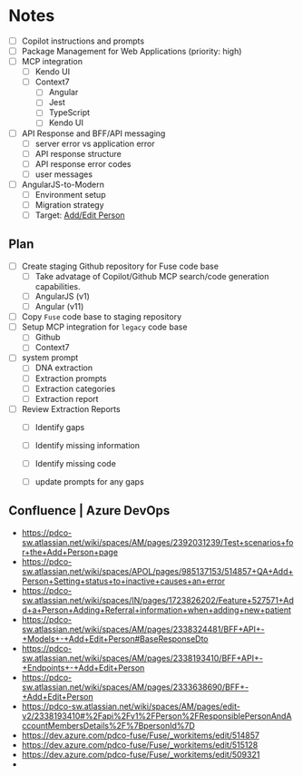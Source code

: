 # Notes

- [ ] Copilot instructions and prompts
- [ ] Package Management for Web Applications (priority: high)
- [ ] MCP integration
  - [ ] Kendo UI
  - [ ] Context7
    - [ ] Angular
    - [ ] Jest
    - [ ] TypeScript
    - [ ] Kendo UI
- [ ] API Response and BFF/API messaging
  - [ ] server error vs application error
  - [ ] API response structure
  - [ ] API response error codes
  - [ ] user messages
- [ ] AngularJS-to-Modern
  - [ ] Environment setup
  - [ ] Migration strategy
  - [ ] Target: [Add/Edit Person](https://pdco-sw.atlassian.net/wiki/spaces/AM/pages/2392031239/Test+scenarios+for+the+Add+Person+page)

## Plan

- [ ] Create staging Github repository for Fuse code base
  - [ ] Take advatage of Copilot/Github MCP search/code generation capabilities.
  - [ ] AngularJS (v1)
  - [ ] Angular (v11)
- [ ] Copy `Fuse` code base to staging repository
- [ ] Setup MCP integration for `legacy` code base
  - [ ] Github
  - [ ] Context7
- [ ] system prompt
  - [ ] DNA extraction
  - [ ] Extraction prompts
  - [ ] Extraction categories
  - [ ] Extraction report
- [ ] Review Extraction Reports
  - [ ] Identify gaps
  - [ ] Identify missing information
  - [ ] Identify missing code
  - [ ] update prompts for any gaps


## Confluence | Azure DevOps

- https://pdco-sw.atlassian.net/wiki/spaces/AM/pages/2392031239/Test+scenarios+for+the+Add+Person+page
- https://pdco-sw.atlassian.net/wiki/spaces/APOL/pages/985137153/514857+QA+Add+Person+Setting+status+to+inactive+causes+an+error
- https://pdco-sw.atlassian.net/wiki/spaces/IN/pages/1723826202/Feature+527571+Add+a+Person+Adding+Referral+information+when+adding+new+patient
- https://pdco-sw.atlassian.net/wiki/spaces/AM/pages/2338324481/BFF+API+-+Models+-+Add+Edit+Person#BaseResponseDto
- https://pdco-sw.atlassian.net/wiki/spaces/AM/pages/2338193410/BFF+API+-+Endpoints+-+Add+Edit+Person
- https://pdco-sw.atlassian.net/wiki/spaces/AM/pages/2333638690/BFF+-+Add+Edit+Person
- https://pdco-sw.atlassian.net/wiki/spaces/AM/pages/edit-v2/2338193410#%2Fapi%2Fv1%2FPerson%2FResponsiblePersonAndAccountMembersDetails%2F%7BpersonId%7D
- https://dev.azure.com/pdco-fuse/Fuse/_workitems/edit/514857
- https://dev.azure.com/pdco-fuse/Fuse/_workitems/edit/515128
- https://dev.azure.com/pdco-fuse/Fuse/_workitems/edit/509321
- 